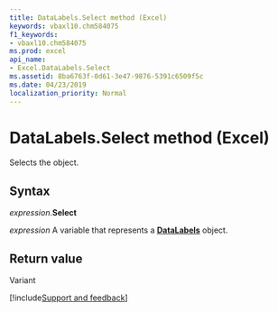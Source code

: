```yaml
---
title: DataLabels.Select method (Excel)
keywords: vbaxl10.chm584075
f1_keywords:
- vbaxl10.chm584075
ms.prod: excel
api_name:
- Excel.DataLabels.Select
ms.assetid: 8ba6763f-0d61-3e47-9876-5391c6509f5c
ms.date: 04/23/2019
localization_priority: Normal
---
```



# DataLabels.Select method (Excel)

Selects the object.


## Syntax

_expression_.**Select**

_expression_ A variable that represents a **[DataLabels](Excel.DataLabels(object).md)** object.


## Return value

Variant




[!include[Support and feedback](~/includes/feedback-boilerplate.md)]